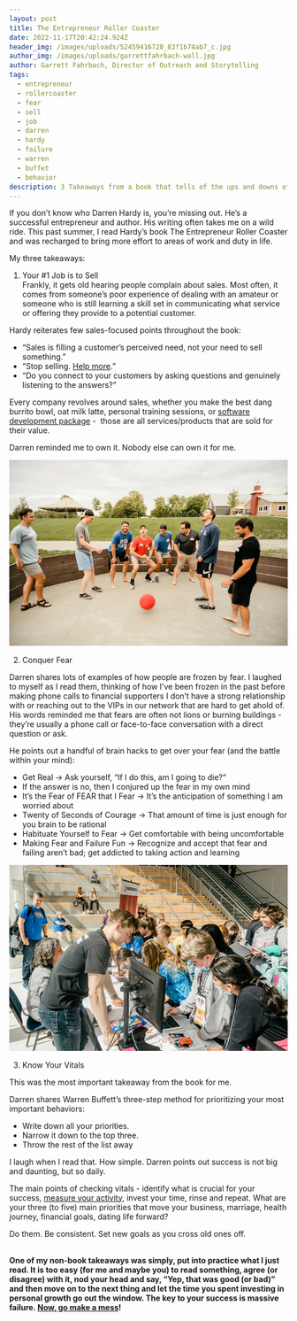 ```yaml
---
layout: post
title: The Entrepreneur Roller Coaster
date: 2022-11-17T20:42:24.924Z
header_img: /images/uploads/52459416720_83f1b74ab7_c.jpg
author_img: /images/uploads/garrettfahrbach-wall.jpg
author: Garrett Fahrbach, Director of Outreach and Storytelling
tags:
  - entrepreneur
  - rollercoaster
  - fear
  - sell
  - job
  - darren
  - hardy
  - failure
  - warren
  - buffet
  - behavior
description: 3 Takeaways from a book that tells of the ups and downs of entrepreneurship.
---
```

If you don’t know who Darren Hardy is, you’re missing out. He’s a successful entrepreneur and author. His writing often takes me on a wild ride. This past summer, I read Hardy’s book The Entrepreneur Roller Coaster and was recharged to bring more effort to areas of work and duty in life. 



My three takeaways:



1. Your #1 Job is to Sell\
   Frankly, it gets old hearing people complain about sales. Most often, it comes from someone’s poor experience of dealing with an amateur or someone who is still learning a skill set in communicating what service or offering they provide to a potential customer.



Hardy reiterates few sales-focused points throughout the book: 

* “Sales is filling a customer’s perceived need, not your need to sell something.”
* “Stop selling. [Help more](https://www.awesomeinc.org/#core-values).”
* “Do you connect to your customers by asking questions and genuinely listening to the answers?”



Every company revolves around sales, whether you make the best dang burrito bowl, oat milk latte, personal training sessions, or [software development package](https://www.awesomeinc.org/bootcamp) -  those are all services/products that are sold for their value.



Darren reminded me to own it. Nobody else can own it for me. 

![Group of Startup Founders and Entrepreneurs Celebrate a Win](/images/uploads/52281465058_5ec7f2204a_c-1-.jpg "Gaga ball at Startup Summer Retreat!")

2. Conquer Fear

Darren shares lots of examples of how people are frozen by fear. I laughed to myself as I read them, thinking of how I’ve been frozen in the past before making phone calls to financial supporters I don’t have a strong relationship with or reaching out to the VIPs in our network that are hard to get ahold of. His words reminded me that fears are often not lions or burning buildings - they’re usually a phone call or face-to-face conversation with a direct question or ask.



He points out a handful of brain hacks to get over your fear (and the battle within your mind):

* Get Real → Ask yourself, “If I do this, am I going to die?”
* If the answer is no, then I conjured up the fear in my own mind
* It’s the Fear of FEAR that I Fear → It’s the anticipation of something I am worried about
* Twenty of Seconds of Courage → That amount of time is just enough for you brain to be rational
* Habituate Yourself to Fear → Get comfortable with being uncomfortable
* Making Fear and Failure Fun → Recognize and accept that fear and failing aren’t bad; get addicted to taking action and learning

![Students gather at a technology leadership event to learn app development](/images/uploads/52085625090_f17de13dd6_c.jpg "Garrett teaches students to code at the STLP conference")

3. Know Your Vitals

This was the most important takeaway from the book for me.



Darren shares Warren Buffett’s three-step method for prioritizing your most important behaviors:

* Write down all your priorities.
* Narrow it down to the top three.
* Throw the rest of the list away



I laugh when I read that. How simple. Darren points out success is not big and daunting, but so daily.



The main points of checking vitals - identify what is crucial for your success, [measure your activity](https://www.awesomeinc.org/fellowship), invest your time, rinse and repeat. What are your three (to five) main priorities that move your business, marriage, health journey, financial goals, dating life forward?



Do them. Be consistent. Set new goals as you cross old ones off.

**\
One of my non-book takeaways was simply, put into practice what I just read. It is too easy (for me and maybe you) to read something, agree (or disagree) with it, nod your head and say, “Yep, that was good (or bad)” and then move on to the next thing and let the time you spent investing in personal growth go out the window. The key to your success is massive failure. [Now, go make a mess](https://www.awesomeinc.org/idea)!**